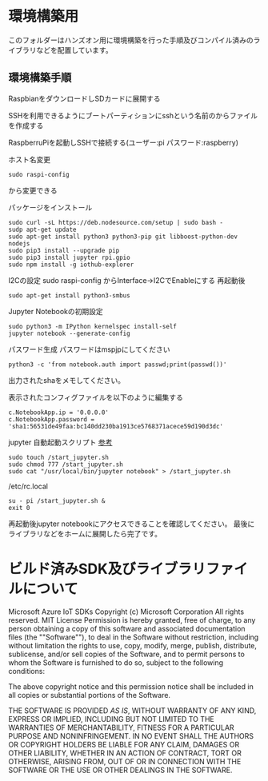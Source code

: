 # 環境構築用
このフォルダーはハンズオン用に環境構築を行った手順及びコンパイル済みのライブラリなどを配置しています。

## 環境構築手順
RaspbianをダウンロードしSDカードに展開する

SSHを利用できるようにブートパーティションにsshという名前のからファイルを作成する

RaspberruPiを起動しSSHで接続する(ユーザー:pi パスワード:raspberry)

ホスト名変更
```
sudo raspi-config
```
から変更できる

パッケージをインストール
```
sudo curl -sL https://deb.nodesource.com/setup | sudo bash -
sudp apt-get update
sudo apt-get install python3 python3-pip git libboost-python-dev nodejs
sudo pip3 install --upgrade pip
sudo pip3 install jupyter rpi.gpio
sudo npm install -g iothub-explorer
```

I2Cの設定
sudo raspi-config
からInterface->I2CでEnableにする
再起動後
```
sudo apt-get install python3-smbus
```


Jupyter Notebookの初期設定
```
sudo python3 -m IPython kernelspec install-self
jupyter notebook --generate-config
```

パスワード生成
パスワードはmspjpにしてください
```
python3 -c 'from notebook.auth import passwd;print(passwd())'
```

出力されたshaをメモしてください。

表示されたコンフィグファイルを以下のように編集する
```
c.NotebookApp.ip = '0.0.0.0'
c.NotebookApp.password = 'sha1:56531de49faa:bc140dd230ba1913ce5768371acece59d190d3dc'

```

jupyter 自動起動スクリプト
[参考](http://qiita.com/taka4sato/items/2c3397ff34c440044978)

```
sudo touch /start_jupyter.sh
sudo chmod 777 /start_jupyter.sh
sudo cat "/usr/local/bin/jupyter notebook" > /start_jupyter.sh
```

/etc/rc.local
```
su - pi /start_jupyter.sh &
exit 0
```

再起動後jupyter notebookにアクセスできることを確認してください。
最後にライブラリなどをホームに展開したら完了です。


# ビルド済みSDK及びライブラリファイルについて
Microsoft Azure IoT SDKs
Copyright (c) Microsoft Corporation
All rights reserved.
MIT License
Permission is hereby granted, free of charge, to any person obtaining a copy
of this software and associated documentation files (the ""Software""), to deal
in the Software without restriction, including without limitation the rights
to use, copy, modify, merge, publish, distribute, sublicense, and/or sell
copies of the Software, and to permit persons to whom the Software is
furnished to do so, subject to the following conditions:

The above copyright notice and this permission notice shall be included in
all copies or substantial portions of the Software.

THE SOFTWARE IS PROVIDED *AS IS*, WITHOUT WARRANTY OF ANY KIND, EXPRESS OR
IMPLIED, INCLUDING BUT NOT LIMITED TO THE WARRANTIES OF MERCHANTABILITY,
FITNESS FOR A PARTICULAR PURPOSE AND NONINFRINGEMENT. IN NO EVENT SHALL THE
AUTHORS OR COPYRIGHT HOLDERS BE LIABLE FOR ANY CLAIM, DAMAGES OR OTHER
LIABILITY, WHETHER IN AN ACTION OF CONTRACT, TORT OR OTHERWISE, ARISING FROM,
OUT OF OR IN CONNECTION WITH THE SOFTWARE OR THE USE OR OTHER DEALINGS IN
THE SOFTWARE.
